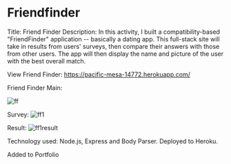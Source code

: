 # Friendfinder
Title: Friend Finder 
Description: In this activity, I built a compatibility-based "FriendFinder" application -- basically a dating app. This full-stack site will take in results from users' surveys, then compare their answers with those from other users. The app will then display the name and picture of the user with the best overall match.

View Friend Finder:
https://pacific-mesa-14772.herokuapp.com/

Friend Finder Main:

![ff](https://user-images.githubusercontent.com/43328718/51677916-b3021f80-1fa0-11e9-85ca-9d32d2bf0a68.PNG)

Survey:
![ff1](https://user-images.githubusercontent.com/43328718/51677925-b695a680-1fa0-11e9-81f6-589f7f449f56.PNG)

Result:
![ff1result](https://user-images.githubusercontent.com/43328718/51677927-b85f6a00-1fa0-11e9-98f1-2d39f409d705.PNG)


Technology used: Node.js, Express and Body Parser. Deployed to Heroku.


Added to Portfolio
